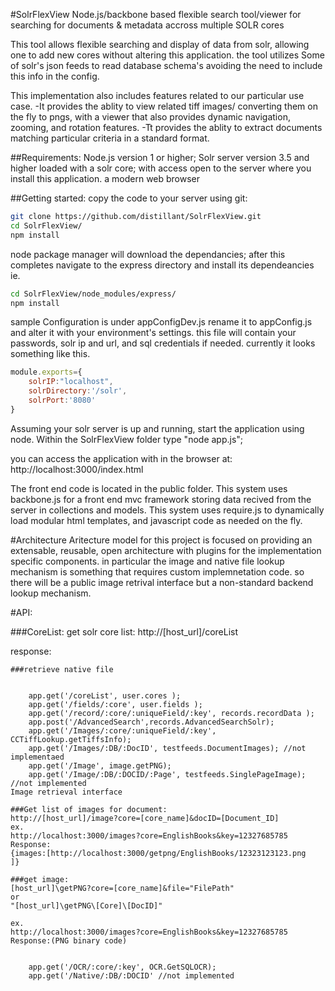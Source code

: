 #SolrFlexView
Node.js/backbone based flexible search tool/viewer for searching for documents & metadata accross multiple SOLR cores

This tool allows flexible searching and display of data from solr, allowing one to add new cores without altering this application. the tool utilizes Some of solr's json feeds to read database schema's avoiding the need to include this info in the config. 

This implementation also includes features related to our particular use case.
	-It provides the ablity to view related tiff images/ converting them on the fly to pngs, with a viewer that also provides dynamic navigation, zooming, and rotation features.
	-Tt provides the ablity to extract documents matching particular criteria in a standard format.

##Requirements: 
Node.js version 1 or higher;
Solr server version 3.5 and higher loaded with a solr core; with access open to the server where you install this application.
a modern web browser

##Getting started:
copy the code to your server using git:

````bash
git clone https://github.com/distillant/SolrFlexView.git
cd SolrFlexView/
npm install
````

node package manager will download the dependancies;
after this completes navigate to the express directory and install its dependeancies
ie. 


````bash
cd SolrFlexView/node_modules/express/ 
npm install
````

sample Configuration is under appConfigDev.js rename it to appConfig.js and alter it with your environment's settings. this file will contain your passwords, solr ip and url, and sql credentials if needed.
currently it looks something like this.

````javascript
module.exports={
    solrIP:"localhost",
    solrDirectory:'/solr',
    solrPort:'8080'
}
````
Assuming your solr server is up and running, start the application using node. Within the SolrFlexView folder type "node app.js";

you can access the application with in the browser at:
http://localhost:3000/index.html

The front end code is located in the public folder. This system uses backbone.js for a front end mvc framework storing data recived from the server in collections and models. This system uses require.js to dynamically load modular html templates, and javascript code as needed on the fly.


#Architecture
Aritecture model for this project is focused on providing an extensable, reusable, open architecture with plugins for the implementation specific components.
in particular the image and native file lookup mechanism is something that
requires custom implemnetation code. so there will be a public
image retrival interface but a non-standard backend lookup mechanism.

#API:

###CoreList:
get solr core list:
http://[host_url]/coreList

response:
````
###retrieve native file


    app.get('/coreList', user.cores );
    app.get('/fields/:core', user.fields );
    app.get('/record/:core/:uniqueField/:key', records.recordData );
    app.post('/AdvancedSearch',records.AdvancedSearchSolr);
    app.get('/Images/:core/:uniqueField/:key', CCTiffLookup.getTiffsInfo);
    app.get('/Images/:DB/:DocID', testfeeds.DocumentImages); //not implementaed
    app.get('/Image', image.getPNG);
    app.get('/Image/:DB/:DOCID/:Page', testfeeds.SinglePageImage); //not implemented
Image retrieval interface

###Get list of images for document:
http://[host_url]/image?core=[core_name]&docID=[Document_ID]
ex.
http://localhost:3000/images?core=EnglishBooks&key=12327685785
Response:
{images:[http://localhost:3000/getpng/EnglishBooks/12323123123.png
]}

###get image:
[host_url]\getPNG?core=[core_name]&file="FilePath"
or
"[host_url]\getPNG\[Core]\[DocID]"

ex.
http://localhost:3000/images?core=EnglishBooks&key=12327685785
Response:(PNG binary code)


    app.get('/OCR/:core/:key', OCR.GetSQLOCR);
    app.get('/Native/:DB/:DOCID' //not implemented